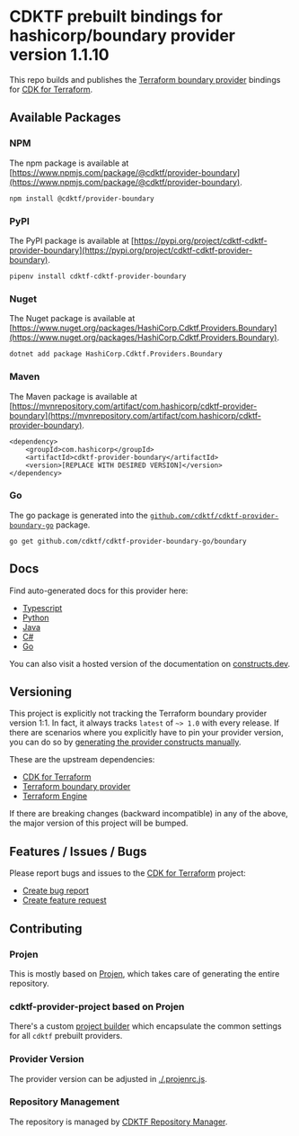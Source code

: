 
# CDKTF prebuilt bindings for hashicorp/boundary provider version 1.1.10

This repo builds and publishes the [Terraform boundary provider](https://registry.terraform.io/providers/hashicorp/boundary/1.1.10/docs) bindings for [CDK for Terraform](https://cdk.tf).

## Available Packages

### NPM

The npm package is available at [https://www.npmjs.com/package/@cdktf/provider-boundary](https://www.npmjs.com/package/@cdktf/provider-boundary).

`npm install @cdktf/provider-boundary`

### PyPI

The PyPI package is available at [https://pypi.org/project/cdktf-cdktf-provider-boundary](https://pypi.org/project/cdktf-cdktf-provider-boundary).

`pipenv install cdktf-cdktf-provider-boundary`

### Nuget

The Nuget package is available at [https://www.nuget.org/packages/HashiCorp.Cdktf.Providers.Boundary](https://www.nuget.org/packages/HashiCorp.Cdktf.Providers.Boundary).

`dotnet add package HashiCorp.Cdktf.Providers.Boundary`

### Maven

The Maven package is available at [https://mvnrepository.com/artifact/com.hashicorp/cdktf-provider-boundary](https://mvnrepository.com/artifact/com.hashicorp/cdktf-provider-boundary).

```
<dependency>
    <groupId>com.hashicorp</groupId>
    <artifactId>cdktf-provider-boundary</artifactId>
    <version>[REPLACE WITH DESIRED VERSION]</version>
</dependency>
```


### Go

The go package is generated into the [`github.com/cdktf/cdktf-provider-boundary-go`](https://github.com/cdktf/cdktf-provider-boundary-go) package.

`go get github.com/cdktf/cdktf-provider-boundary-go/boundary`

## Docs

Find auto-generated docs for this provider here: 

- [Typescript](./docs/API.typescript.md)
- [Python](./docs/API.python.md)
- [Java](./docs/API.java.md)
- [C#](./docs/API.csharp.md)
- [Go](./docs/API.go.md)

You can also visit a hosted version of the documentation on [constructs.dev](https://constructs.dev/packages/@cdktf/provider-boundary).

## Versioning

This project is explicitly not tracking the Terraform boundary provider version 1:1. In fact, it always tracks `latest` of `~> 1.0` with every release. If there are scenarios where you explicitly have to pin your provider version, you can do so by [generating the provider constructs manually](https://cdk.tf/imports).

These are the upstream dependencies:

- [CDK for Terraform](https://cdk.tf)
- [Terraform boundary provider](https://registry.terraform.io/providers/hashicorp/boundary/1.1.10)
- [Terraform Engine](https://terraform.io)

If there are breaking changes (backward incompatible) in any of the above, the major version of this project will be bumped.

## Features / Issues / Bugs

Please report bugs and issues to the [CDK for Terraform](https://cdk.tf) project:

- [Create bug report](https://cdk.tf/bug)
- [Create feature request](https://cdk.tf/feature)

## Contributing

### Projen

This is mostly based on [Projen](https://github.com/projen/projen), which takes care of generating the entire repository.

### cdktf-provider-project based on Projen

There's a custom [project builder](https://github.com/cdktf/cdktf-provider-project) which encapsulate the common settings for all `cdktf` prebuilt providers.

### Provider Version

The provider version can be adjusted in [./.projenrc.js](./.projenrc.js).

### Repository Management

The repository is managed by [CDKTF Repository Manager](https://github.com/cdktf/cdktf-repository-manager/).

